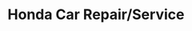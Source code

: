 ---
title: "Honda Car Repair/Service"
url: /mandaluyong/honda-car-repair-service/
shop: car repair
---